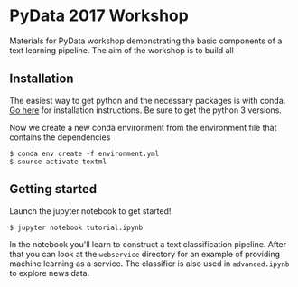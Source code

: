 # PyData 2017 Workshop

Materials for PyData workshop demonstrating the basic components of a
text learning pipeline. The aim of the workshop is to build all

## Installation

The easiest way to get python and the necessary packages is with
conda. [Go here](conda.io/docs/download.html) for installation instructions. Be
sure to get the python 3 versions.

Now we create a new conda environment from the environment file that contains the dependencies
```
$ conda env create -f environment.yml
$ source activate textml
```

## Getting started

Launch the jupyter notebook to get started!

```
$ jupyter notebook tutorial.ipynb
```

In the notebook you'll learn to construct a text classification pipeline.
After that you can look at the `webservice` directory for an example of
providing machine learning as a service. The classifier is also used in
`advanced.ipynb` to explore news data.
